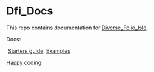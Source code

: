 # Dfi_Docs

This repo contains documentation for [Diverse_Folio_Isle](https://github.com/peder2911/Diverse_Folio_Isle). 

Docs:

​	[Starters guide](./docs/prio_starters_guide.md)
​	[Examples](./docs/prio_example_runs.md)

Happy coding!